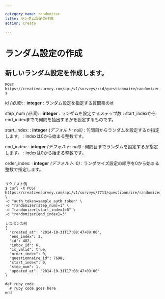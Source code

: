 ```yaml
---

category_name: randomizer
title: ランダム設定の作成
action: create

---
```


# ランダム設定の作成

## 新しいランダム設定を作成します。

`POST https://creativesurvey.com/api/v1/surveys/:id/questionnaire/randomizers`

id _(必須)_:
: __integer__
: ランダム設定を指定する質問票のid

step_num _(必須)_:
: __integer__
: ランダムを設定するステップ数
: start_indexからend_indexまでで何問を抽出するかを設定するものです。

start_index:
: __integer__ _(デフォルト: null)_
: 何問目からランダムを設定するか指定します。
: indexは0から始まる整数です。

end_index:
: __integer__ _(デフォルト: null)_
: 何問目までランダムを設定するか指定します。
: indexは0から始まる整数です。

order_index:
: __integer__ _(デフォルト: 0)_
: ランダマイズ設定の順序を0から始まる整数で指定します。

~~~

リクエスト例
$ curl -X POST https://creativesurvey.com/api/v1/surveys/7711/questionnaire/randomizers \
-d "auth_token=sample_auth_token" \
-d "randomizer[step_num]=1" \
-d "randomizer[start_index]=0" \
-d "randomizer[end_index]=3"

レスポンス例
{
  "created_at": "2014-10-31T17:08:47+09:00",
  "end_index": 3,
  "id": 482,
  "inbox_id": 6,
  "is_valid": true,
  "order_index": 0,
  "questionnaire_id": 7698,
  "start_index": 0,
  "step_num": 1,
  "updated_at": "2014-10-31T17:08:47+09:00"
}

~~~

~~~
def ruby_code
  # ruby code goes here
end
~~~

